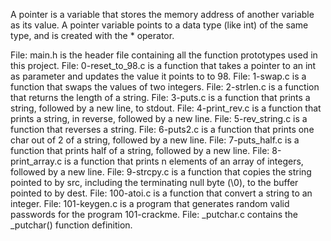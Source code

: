 A pointer is a variable that stores the memory address of another variable as its value. A pointer variable points to a data type (like int) of the same type, and is created with the * operator.

File: main.h is the header file containing all the function prototypes used in this project.
File: 0-reset_to_98.c is a function that takes a pointer to an int as parameter and updates the value it points to to 98.
File: 1-swap.c is a function that swaps the values of two integers.
File: 2-strlen.c is a function that returns the length of a string.
File: 3-puts.c is a function that prints a string, followed by a new line, to stdout.
File: 4-print_rev.c is a function that prints a string, in reverse, followed by a new line.
File: 5-rev_string.c is a function that reverses a string.
File: 6-puts2.c is a function that prints one char out of 2 of a string, followed by a new line.
File: 7-puts_half.c is a function that prints half of a string, followed by a new line.
File: 8-print_array.c is a function that prints n elements of an array of integers, followed by a new line.
File: 9-strcpy.c is a function that copies the string pointed to by src, including the terminating null byte (\0), to the buffer pointed to by dest.
File: 100-atoi.c is a function that convert a string to an integer.
File: 101-keygen.c is a program that generates random valid passwords for the program 101-crackme.
File: _putchar.c contains the _putchar() function definition.
